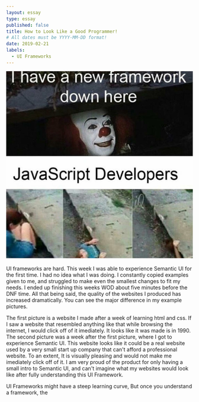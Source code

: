 ```yaml
---
layout: essay
type: essay
published: false
title: How to Look Like a Good Programmer!
# All dates must be YYYY-MM-DD format!
date: 2019-02-21
labels:
  - UI Frameworks
---
```


<img class="ui medium center image" src="../images/ui-frameworks-meme.png">


UI frameworks are hard. This week I was able to experience Semantic UI for the first time. I had no idea what I was doing. I constantly copied examples given to me, and struggled to make even the smallest changes to fit my needs. I ended up finishing this weeks WOD about five minutes before the DNF time. All that being said, the quality of the websites I produced has increased dramatically. You can see the major difference in my example pictures. 

<!-- <img class="ui image" src="../images/ui-frameworks-meme.png">
<img class="ui image" src="../images/ui-frameworks-meme.png">  -->


The first picture is a website I made after a week of learning html and css. If I saw a website that resembled anything like that while browsing the internet, I would click off of it imediately. It looks like it was made is in 1990. The second picture was a week after the first picture, where I got to experience Semantic UI. This website looks like it could be a real website used by a very small start up company that can't afford a professional website. To an extent, It is visually pleasing and would not make me imediately click off of it. I am very proud of the product for only having a small intro to Semantic UI, and can't imagine what my websites would look like after fully understanding this UI Framework. 

UI Frameworks might have a steep learning curve, But once you understand a framework, the 
